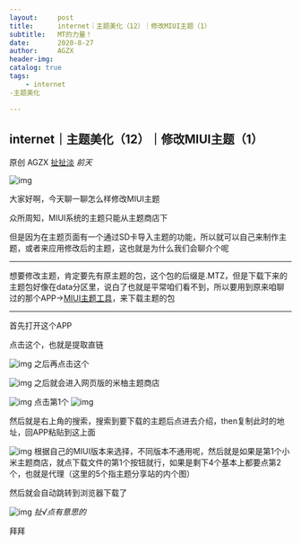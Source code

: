 ```yaml
---
layout:     post
title:      internet｜主题美化（12）｜修改MIUI主题（1）
subtitle:   MT的力量！
date:       2020-8-27
author:     AGZX
header-img: 
catalog: true
tags:
    - internet
-主题美化

---
```


## internet｜主题美化（12）｜修改MIUI主题（1）

原创 AGZX [扯扯淡](javascript:void(0);) *前天*

![img](https://mmbiz.qpic.cn/mmbiz_gif/tMsLbdfwxoM12GmQGZYFy7azn1RM2Izncuqicg2azuCibJyPB4QUKslUmRtlYYXibScaxKCGx7ebczkJLq5mQWhJg/640?wx_fmt=gif&tp=webp&wxfrom=5&wx_lazy=1)

大家好啊，今天聊一聊怎么样修改MIUI主题

众所周知，MIUI系统的主题只能从主题商店下

但是因为在主题页面有一个通过SD卡导入主题的功能，所以就可以自己来制作主题，或者来应用修改后的主题，这也就是为什么我们会聊介个呢

------

想要修改主题，肯定要先有原主题的包，这个包的后缀是.MTZ，但是下载下来的主题包好像在data分区里，说白了也就是平常咱们看不到，所以要用到原来咱聊过的那个APP→[MIUI主题工具](https://mp.weixin.qq.com/s?__biz=MzI4Nzc2MzA3OQ==&mid=2247484145&idx=1&sn=2502b00ddb630c7fb34b8b0cad2eb162&scene=21#wechat_redirect)，来下载主题的包

------

首先打开这个APP

点击这个，也就是提取直链

![img](https://mmbiz.qpic.cn/mmbiz_jpg/tMsLbdfwxoM9RHATZlVkQFYj0t3vYO24wSm56mib90iakOPCAfY1dYy30pLfMvibzTzCKXrHicghhrYFEZxIc7VTiaw/640?wx_fmt=jpeg&tp=webp&wxfrom=5&wx_lazy=1&wx_co=1)
之后再点击这个

![img](https://mmbiz.qpic.cn/mmbiz_jpg/tMsLbdfwxoM9RHATZlVkQFYj0t3vYO24uWialUgZIlYs5p7C40ygojlBogKSCAAbCL40uiaBgZLwcAjRzajRhfQg/640?wx_fmt=jpeg&tp=webp&wxfrom=5&wx_lazy=1&wx_co=1)
之后就会进入网页版的米柚主题商店

![img](https://mmbiz.qpic.cn/mmbiz_jpg/tMsLbdfwxoM9RHATZlVkQFYj0t3vYO24oY71lg5CDJqBpYd9QjyBcDiciaia2NuY4ASPiaedHbdWAavXabO92zgOVw/640?wx_fmt=jpeg&tp=webp&wxfrom=5&wx_lazy=1&wx_co=1)
点击第1个
![img](https://mmbiz.qpic.cn/mmbiz_jpg/tMsLbdfwxoM9RHATZlVkQFYj0t3vYO24IMFHwcY8jDic3l2IrZSSnVGF7NKF4K93M89qicdYtCcJsSgAnybkiakGQ/640?wx_fmt=jpeg&tp=webp&wxfrom=5&wx_lazy=1&wx_co=1)



然后就是右上角的搜索，搜索到要下载的主题后点进去介绍，then复制此时的地址，回APP粘贴到这上面

![img](https://mmbiz.qpic.cn/mmbiz_jpg/tMsLbdfwxoM9RHATZlVkQFYj0t3vYO24WP5gM4JyUvBHbNRGpMMUvPXLjJmLwz4CgDoNiaIIicyOgbq4nDL4P4lw/640?wx_fmt=jpeg&tp=webp&wxfrom=5&wx_lazy=1&wx_co=1)
根据自己的MIUI版本来选择，不同版本不通用呢，然后就是如果是第1个小米主题商店，就点下载文件的第1个按钮就行，如果是剩下4个基本上都要点第2个，也就是代理（这里的5个指主题分享站的内个图）

然后就会自动跳转到浏览器下载了



![img](https://mmbiz.qpic.cn/mmbiz_jpg/tMsLbdfwxoPvhibcLnC5hTcXqKITTp19Os0eaE28ibFHd1diborCdq4BOb32R37jcoPQmJibxk3ibbS3xQp2L4TXicvg/640?wx_fmt=jpeg&tp=webp&wxfrom=5&wx_lazy=1&wx_co=1)
*扯√点有意思的*

拜拜